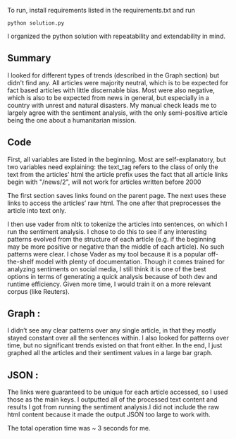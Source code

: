To run, install requirements listed in the requirements.txt and run 

```
python solution.py
```
I organized the python solution with repeatability and extendability in mind. 
## Summary
I looked for different types of trends (described in the Graph section) but didn't find any. All articles were majority neutral, which is to be expected for fact based articles with little discernable bias. Most were also negative, which is also to be expected from news in general, but especially in a country with unrest and natural disasters. My manual check leads me to largely agree with the sentiment analysis, with the only semi-positive article being the one about a humanitarian mission. 

## Code
First, all variables are listed in the beginning. Most are self-explanatory, but two variables need explaining:
the text_tag refers to the class of only the text from the articles’ html
the article prefix uses the fact that all article links begin with "/news/2", will not work for articles written before 2000

The first section saves links found on the parent page. The next uses these links to access the articles’ raw html. The one after that preprocesses the article into text only. 

I then use vader from nltk to tokenize the articles into sentences, on which I run the sentiment analysis. I chose to do this to see if any interesting patterns evolved from the structure of each article (e.g. if the beginning may be more positive or negative than the middle of each article). No such patterns were clear. I chose Vader as my tool because it is a popular off-the-shelf model with plenty of documentation. Though it comes trained for analyzing sentiments on social media, I still think it is one of the best options in terms of generating a quick analysis because of both dev and runtime efficiency. Given more time, I would train it on a more relevant corpus (like Reuters).  

## Graph :
I didn’t see any clear patterns over any single article, in that they mostly stayed constant over all the sentences within. I also looked for patterns over time, but no significant trends existed on that front either. In the end, I just graphed all the articles and their sentiment values in a large bar graph.

## JSON :
The links were guaranteed to be unique for each article accessed, so I used those as the main keys. I outputted all of the processed text content and results I got from running the sentiment analysis.I did not include the raw html content because it made the output JSON too large to work with. 

The total operation time was ~ 3 seconds for me. 
